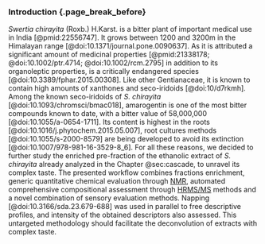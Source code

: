 ### Introduction {.page_break_before}

*Swertia chirayita* (Roxb.) H.Karst. is a bitter plant of important medical use in India [@pmid:22556747].
It grows between 1200 and 3200m in the Himalayan range [@doi:10.1371/journal.pone.0090637].
As it is attributed a significant amount of medicinal properties [@pmid:21338178; @doi:10.1002/ptr.4714; @doi:10.1002/rcm.2795] in addition to its organoleptic properties, is a critically endangered species [@doi:10.3389/fphar.2015.00308].
Like other Gentianaceae, it is known to contain high amounts of xanthones and seco-iridoids [@doi:10/d7rkmh].
Among the known seco-iridoids of *S. chirayita* [@doi:10.1093/chromsci/bmac018], amarogentin is one of the most bitter compounds known to date, with a bitter value of 58,000,000 [@doi:10.1055/a-0654-1711].
Its content is highest in the roots [@doi:10.1016/j.phytochem.2015.05.007], root cultures methods [@doi:10.1055/s-2000-8579] are being developed to avoid its extinction [@doi:10.1007/978-981-16-3529-8_6].
For all these reasons, we decided to further study the enriched pre-fraction of the ethanolic extract of *S. chirayita* already analyzed in the Chapter @sec:cascade, to unravel its complex taste.
The presented workflow combines fractions enrichment, generic quantitative chemical evaluation through [NMR](#nmr), automated comprehensive compositional assessment through [HR](#hr)[MS/MS](#msms) methods and a novel combination of sensory evaluation methods.
Napping [@doi:10.3166/sda.23.679-688] was used in parallel to free descriptive profiles, and intensity of the obtained descriptors also assessed.
This untargeted methodology should facilitate the deconvolution of extracts with complex taste.